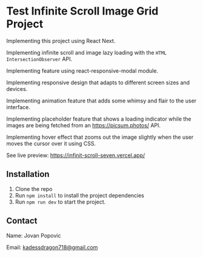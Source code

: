 # Test Infinite Scroll Image Grid Project

Implementing this project using React Next.

Implementing infinite scroll and image lazy loading with the `HTML` `IntersectionObserver` API.

Implementing feature using react-responsive-modal module.

Implementing responsive design that adapts to different screen sizes and devices.

Implementing animation feature that adds some whimsy and flair to the user interface.

Implementing placeholder feature that shows a loading indicator while the images are being fetched from an https://picsum.photos/ API.

Implementing hover effect that zooms out the image slightly when the user moves the cursor over it using CSS.

See live preview: <https://infinit-scroll-seven.vercel.app/>

## Installation

1. Clone the repo
1. Run `npm install` to install the project dependencies
1. Run `npm run dev` to start the project.

## Contact

Name: Jovan Popovic

Email: kadessdragon718@gmail.com